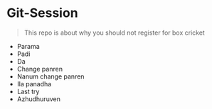 # Git-Session

>This repo is about why you should not register for box cricket
- Parama
- Padi
- Da
- Change panren
- Nanum change panren
- Ila panadha
- Last try
- Azhudhuruven
